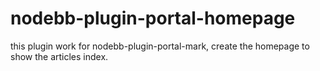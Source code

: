 nodebb-plugin-portal-homepage
=============================

this plugin work for nodebb-plugin-portal-mark, create the homepage to show the articles index.
